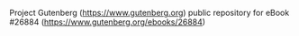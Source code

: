 Project Gutenberg (https://www.gutenberg.org) public repository for eBook #26884 (https://www.gutenberg.org/ebooks/26884)
